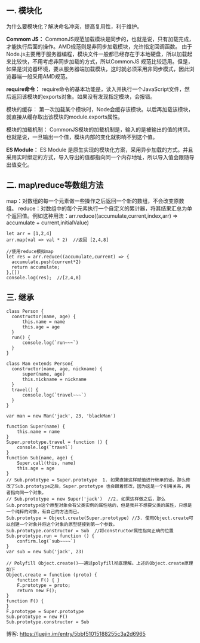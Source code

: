 ## 一. 模块化

为什么要模块化？解决命名冲突，提高复用性，利于维护。

**Commom JS：**
  CommonJS规范加载模块是同步的，也就是说，只有加载完成，才能执行后面的操作。AMD规范则是非同步加载模块，允许指定回调函数。
由于Node.js主要用于服务器编程，模块文件一般都已经存在于本地硬盘，所以加载起来比较快，不用考虑非同步加载的方式，所以CommonJS
规范比较适用。但是，如果是浏览器环境，要从服务器端加载模块，这时就必须采用非同步模式，因此浏览器端一般采用AMD规范。

**require命令：**
  require命令的基本功能是，读入并执行一个JavaScript文件，然后返回该模块的exports对象。如果没有发现指定模块，会报错。
  
  模块的缓存：
    第一次加载某个模块时，Node会缓存该模块。以后再加载该模块，就直接从缓存取出该模块的module.exports属性。
  
  模块的加载机制：
    CommonJS模块的加载机制是，输入的是被输出的值的拷贝。也就是说，一旦输出一个值，模块内部的变化就影响不到这个值。
    

**ES Module：**
  ES Module 是原生实现的模块化方案，采用异步加载的方式。并且采用实时绑定的方式，导入导出的值都指向同一个内存地址，所以导入值会跟随导出值变化。
  
## 二. map\reduce等数组方法

map：对数组的每一个元素做一些操作之后返回一个新的数组，不会改变原数组。
reduce：对数组中的每个元素执行一个自定义的累计器，将其结果汇总为单个返回值。例如这种用法：arr.reduce((accumulate,current,index,arr) => accumulate + current,initialValue)

```JS
let arr = [1,2,4]
arr.map(val => val * 2)  //返回 [2,4,8]

//使用reduce模拟map
let res = arr.reduce((accumulate,current) => {
  accumulate.push(current*2)
  return accumulate;
},[])
console.log(res);  //[2,4,8]
```

## 三. 继承

```JS
class Person {
  constructor(name, age) {
      this.name = name
      this.age = age
  }
  run() {
      console.log(`run~~~`)
  }
}

class Man extends Person{
  constructor(name, age, nickname) {
      super(name, age)
      this.nickname = nickname
  }
  travel() {
      console.log(`travel~~~`)
  }
}

var man = new Man('jack', 23, 'blackMan')
        
function Super(name) {
    this.name = name
}
Super.prototype.travel = function () {
    console.log(`travel`)
}
function Sub(name, age) {
    Super.call(this, name)
    this.age = age
}
// Sub.prototype = Super.prototype  1. 如果直接这样赋值进行继承的话，那么修改了Sub.prototype之后，Super.prototype 也会跟着修改，因为这是一个引用关系，两者指向同一个对象。
// Sub.prototype = new Super('jack')  //2. 如果这样做之后，那么Sub.prototype这个原型对象会有父类实例的属性啥的，但是我并不想要父类的属性，只想是一个纯粹的对象，有自己的方法而已。
Sub.prototype = Object.create(Super.prototype) //3. 使用Object.create可以创建一个对象并将这个对象的原型链接到第一个参数。
Sub.prototype.constructor = Sub  //将constructor属性指向正确的位置
Sub.prototype.run = function () {
    confirm.log(`sub~~~~`)
}
var sub = new Sub('jack', 23)

// Polyfill Object.create()——通过polyfill彻底理解。上述的Object.create原理如下
Object.create = function (proto) {
    function F() { }
    F.prototype = proto;
    return new F();
}
function F() {
}
F.prototype = Super.prototype
Sub.prototype = new F()
Sub.prototype.constructor = Sub
```

博客: https://juejin.im/entry/5bbf51015188255c3a2d6965
  

